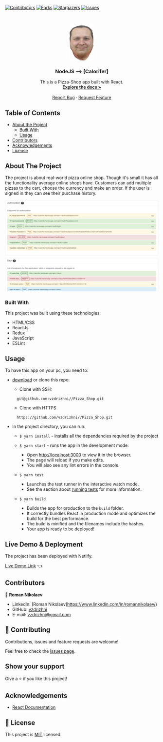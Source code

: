 <!--
*** Thanks for checking out this README Template. If you have a suggestion that would
*** make this better, please fork the repo and create a pull request or simply open
*** an issue with the tag "enhancement".
*** Thanks again! Now go create something AMAZING! :D
-->

<!-- PROJECT SHIELDS -->
<!--
*** I'm using markdown "reference style" links for readability.
*** Reference links are enclosed in brackets [ ] instead of parentheses ( ).
*** See the bottom of this document for the declaration of the reference variables
*** for contributors-url, forks-url, etc. This is an optional, concise syntax you may use.
*** https://www.markdownguide.org/basic-syntax/#reference-style-links
-->
[![Contributors][contributors-shield]][contributors-url]
[![Forks][forks-shield]][forks-url]
[![Stargazers][stars-shield]][stars-url]
[![Issues][issues-shield]][issues-url]


<!-- PROJECT LOGO -->
<br />
<p align="center">  
  <a href="https://github.com/vzdrizhni/improved-octo-parakeet">
    <img src="public/nick.png" alt="Logo" width="80" height="120">
  </a>

  <h3 align="center">NodeJS --> [Calorifer]</h3>

  <p align="center">
    This is a Pizza-Shop app built with React.
    <br />
    <a href="https://github.com/vzdrizhni//improved-octo-parakeet"><strong>Explore the docs »</strong></a>
    <br />
    <br />
    <a href="https://github.com/vzdrizhni//improved-octo-parakeet">Report Bug</a>
    ·
    <a href="https://github.com/vzdrizhni//improved-octo-parakeet">Request Feature</a>
  </p>
</p>

<!-- TABLE OF CONTENTS -->
## Table of Contents

* [About the Project](#about-the-project)
  * [Built With](#built-with)
  * [Usage](#usage)
* [Contributors](#contributors)
* [Acknowledgements](#acknowledgements)
* [License](#license)

<!-- ABOUT THE PROJECT -->
## About The Project
The project is about real-world pizza online shop. Though it's small it has all the functionality average online shops have. Customers can add multiple pizzas to the cart, choose the currency and make an order. If the user is signed in they can see their purchase history.

![screenshot-1](public/screenshot.PNG)

### Built With
This project was built using these technologies.
* HTML/CSS
* ReactJs
* Redux
* JavaScript
* ESLint

<!-- INSTALLATION -->
## Usage

To have this app on your pc, you need to:
* [download](https://github.com/vzdrizhni//Pizza_Shop/archive/develop.zip) or clone this repo:
  - Clone with SSH:
  ```
    git@github.com:vzdrizhni//Pizza_Shop.git
  ```
  - Clone with HTTPS
  ```
    https://github.com/vzdrizhni//Pizza_Shop.git
  ```

* In the project directory, you can run:

  - `$ yarn install` - installs all the dependencies required by the project

  - `$ yarn start` - runs the app in the development mode:
    - Open [http://localhost:3000](http://localhost:3000) to view it in the browser.
    - The page will reload if you make edits.
    - You will also see any lint errors in the console.

  - `$ yarn test`
    - Launches the test runner in the interactive watch mode.
    - See the section about [running tests](https://facebook.github.io/create-react-app/docs/running-tests) for more information.

  - `$ yarn build`
    - Builds the app for production to the `build` folder.
    - It correctly bundles React in production mode and optimizes the build for the best performance.
    - The build is minified and the filenames include the hashes.
    - Your app is ready to be deployed!

## Live Demo & Deployment
The project has been deployed with Netlify.

[Live Demo Link](https://roman-pizza.netlify.app/) :point_left:

<!-- CONTACT -->
## Contributors

👤 **Roman Nikolaev**

- LinkedIn: [Roman Nikolaev]https://www.linkedin.com/in/romannikolaev/)
- GitHub: [vzdrizhni](https://github.com/vzdrizhni)
- E-mail: vzdrizhni@gmail.com

## :handshake: Contributing

Contributions, issues and feature requests are welcome!

Feel free to check the [issues page](https://github.com/vzdrizhni//Pizza_Shop/issues).

## Show your support

Give a :star: if you like this project!

<!-- ACKNOWLEDGEMENTS -->
## Acknowledgements
* [React Documentation](https://reactjs.org/docs/getting-started.html)

<!-- MARKDOWN LINKS & IMAGES -->
<!-- https://www.markdownguide.org/basic-syntax/#reference-style-links -->
[contributors-shield]: https://img.shields.io/github/contributors/vzdrizhni/Pizza_Shop.svg?style=flat-square
[contributors-url]: https://github.com/vzdrizhni/Pizza_Shop/graphs/contributors
[forks-shield]: https://img.shields.io/github/forks/vzdrizhni/Pizza_Shop.svg?style=flat-square
[forks-url]: https://github.com/vzdrizhni/Pizza_Shop/network/members
[stars-shield]: https://img.shields.io/github/stars/vzdrizhni/Pizza_Shop.svg?style=flat-square
[stars-url]: https://github.com/vzdrizhni/Pizza_Shop/stargazers
[issues-shield]: https://img.shields.io/github/issues/vzdrizhni/Pizza_Shop.svg?style=flat-square
[issues-url]: https://github.com/vzdrizhni/Pizza_Shop/issues

## 📝 License

This project is [MIT](https://opensource.org/licenses/MIT) licensed.
